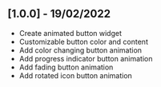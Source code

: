 ## [1.0.0] - 19/02/2022

* Create animated button widget
* Customizable button color and content
* Add color changing  button animation
* Add progress indicator button animation
* Add fading button animation
* Add rotated icon button animation
